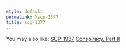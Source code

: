 ```yaml
---
style: default
permalink: Xscp-1377
title: scp-1377
---
```

You may also like:
[SCP-1937](http://scp-wiki.net/scp-1937)
[Conspiracy, Part II](http://scp-wiki.net/conspiracy-part-ii)